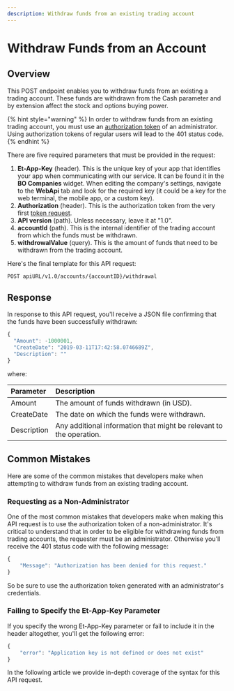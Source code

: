 ```yaml
---
description: Withdraw funds from an existing trading account
---
```


# Withdraw Funds from an Account

## Overview

This POST endpoint enables you to withdraw funds from an existing a trading account. These funds are withdrawn from the Cash parameter and by extension affect the stock and options buying power.

{% hint style="warning" %}
In order to withdraw funds from an existing trading account, you must use an [authorization token](../../authentication/) of an administrator. Using authorization tokens of regular users will lead to the 401 status code.
{% endhint %}

There are five required parameters that must be provided in the request:

1. **Et-App-Key** \(header\). This is the unique key of your app that identifies your app when communicating with our service. It can be found it in the **BO Companies** widget. When editing the company's settings, navigate to the **WebApi** tab and look for the required key \(it could be a key for the web terminal, the mobile app, or a custom key\).
2. **Authorization** \(header\). This is the authorization token from the very first [token request](../../authentication/).
3. **API version** \(path\). Unless necessary, leave it at "1.0".
4. **accountId** \(path\). This is the internal identifier of the trading account from which the funds must be withdrawn.
5. **withdrowalValue** \(query\). This is the amount of funds that need to be withdrawn from the trading account.

Here's the final template for this API request:

```text
POST apiURL/v1.0/accounts/{accountID}/withdrawal
```

## Response

In response to this API request, you'll receive a JSON file confirming that the funds have been successfully withdrawn:

```javascript
{
  "Amount": -1000001,
  "CreateDate": "2019-03-11T17:42:58.0746689Z",
  "Description": ""
}
```

where:

| Parameter | Description |
| :--- | :--- |
| Amount | The amount of funds withdrawn \(in USD\). |
| CreateDate | The date on which the funds were withdrawn. |
| Description | Any additional information that might be relevant to the operation. |

## Common Mistakes

Here are some of the common mistakes that developers make when attempting to withdraw funds from an existing trading account.

### Requesting as a Non-Administrator

One of the most common mistakes that developers make when making this API request is to use the authorization token of a non-administrator. It's critical to understand that in order to be eligible for withdrawing funds from trading accounts, the requester must be an administrator. Otherwise you'll receive the 401 status code with the following message:

```javascript
{
    "Message": "Authorization has been denied for this request."
}
```

So be sure to use the authorization token generated with an administrator's credentials.

### Failing to Specify the Et-App-Key Parameter

If you specify the wrong Et-App-Key parameter or fail to include it in the header altogether, you'll get the following error:

```javascript
{
    "error": "Application key is not defined or does not exist"
}
```

In the following article we provide in-depth coverage of the syntax for this API request.

